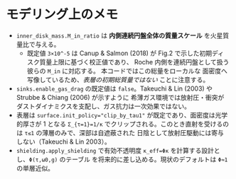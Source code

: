 # モデリング上のメモ

- `inner_disk_mass.M_in_ratio` は **内側連続円盤全体の質量スケール** を火星質量比で与える。
  - 既定値 `3×10^-5` は Canup & Salmon (2018) が Fig.2 で示した初期ディスク質量上限に基づく校正値であり、
    Roche 内側を連続円盤として扱う彼らの ``M_in`` に対応する。 本コードではこの総量をローカルな
    面密度へ写像しているため、*表層の初期総質量ではない* ことに注意する。
- `sinks.enable_gas_drag` の既定値は `false`。Takeuchi & Lin (2003) や Strubbe & Chiang (2006) が示すように
  希薄ガス環境では放射圧・衝突がダストダイナミクスを支配し、ガス抗力は一次効果ではない。
- 表層は `surface.init_policy="clip_by_tau1"` が既定であり、面密度は光学的厚さが 1 となる
  `Σ_{τ=1}=1/κ` でクリップされる。このとき直射を受けるのは `τ≲1` の薄層のみで、深部は自遮蔽された
  日陰として放射圧駆動には寄与しない（Takeuchi & Lin 2003）。
- `shielding.apply_shielding` で有効不透明度 `κ_eff=Φκ` を計算する設計とし、`Φ(τ,ω0,g)` のテーブル
  を将来的に差し込める。現状のデフォルトは `Φ≈1` の単層近似。

